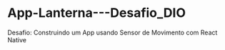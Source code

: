 # App-Lanterna---Desafio_DIO
Desafio: Construindo um App usando Sensor de Movimento com React Native
